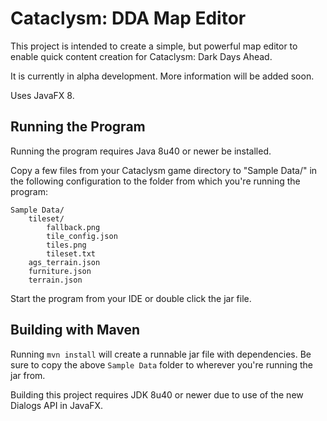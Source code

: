# Cataclysm: DDA Map Editor

This project is intended to create a simple, but powerful map editor to enable quick content creation for Cataclysm: Dark Days Ahead.

It is currently in alpha development. More information will be added soon.

Uses JavaFX 8.

## Running the Program

Running the program requires Java 8u40 or newer be installed.

Copy a few files from your Cataclysm game directory to "Sample Data/" in the following configuration to the folder from which you're running the program:
```
Sample Data/
	tileset/
		fallback.png
		tile_config.json
		tiles.png
		tileset.txt
	ags_terrain.json
	furniture.json
	terrain.json
```

Start the program from your IDE or double click the jar file.

## Building with Maven

Running ```mvn install``` will create a runnable jar file with dependencies. Be sure to copy the above ```Sample Data``` folder to wherever you're running the jar from.

Building this project requires JDK 8u40 or newer due to use of the new Dialogs API in JavaFX.
